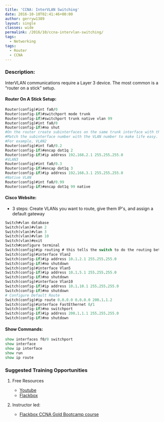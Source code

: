```yaml
---
title: 'CCNA: InterVLAN Switching'
date: 2016-10-10T02:41:46+00:00
author: gerryw1389
layout: single
classes: wide
permalink: /2016/10/ccna-intervlan-switching/
tags:
  - Networking
tags:
  - Router
  - CCNA
---
```

<!--more-->

### Description:

InterVLAN communications require a Layer 3 device. The most common is a &#8220;router on a stick&#8221; setup.

#### Router On A Stick Setup:

   ```tcl
   Router(config)#int fa0/0
   Router(config-if)#switchport mode trunk
   Router(config-if)#switchport trunk native vlan 99
   Router(config)#int fa0/0
   Router(config-if)#no shut
   #On the router create subinterfaces on the same trunk interface with the respective subnets for the associated VLAN it will route.
   #Match the subinterface number with the VLAN number to make life easy.
   #For example, VLAN2
   Router(config)#int fa0/0.2
   Router(config-if)#encap dot1q 2
   Router(config-if)#ip address 192.168.2.1 255.255.255.0
   #VLAN3
   Router(config)#int fa0/0.3
   Router(config-if)#encap dot1q 3
   Router(config-if)#ip address 192.168.3.1 255.255.255.0
   #Native VLAN
   Router(config)#int fa0/0.99
   Router(config-if)#encap dot1q 99 native
   ```

#### Cisco Website:

   - 3 steps: Create VLANs you want to route, give them IP's, and assign a default gateway

   ```tcl
   Switch#vlan database
   Switch(vlan)#vlan 2
   Switch(vlan)#vlan 3
   Switch(vlan)#vlan 10
   Switch(vlan)#exit
   Switch#configure terminal
   Switch(config)#ip routing # this tells the switch to do the routing between vlans
   Switch(config)#interface Vlan2
   Switch(config-if)#ip address 10.1.2.1 255.255.255.0
   Switch(config-if)#no shutdown
   Switch(config)#interface Vlan5
   Switch(config-if)#ip address 10.1.5.1 255.255.255.0
   Switch(config-if)#no shutdown
   Switch(config)#interface Vlan10
   Switch(config-if)#ip address 10.1.10.1 255.255.255.0
   Switch(config-if)#no shutdown
   # Configure Default Route
   Switch(config)#ip route 0.0.0.0 0.0.0.0 200.1.1.2
   Switch(config)#interface FastEthernet 0/1
   Switch(config-if)#no switchport
   Switch(config-if)#ip address 200.1.1.1 255.255.255.0
   Switch(config-if)#no shutdown
   ```

#### Show Commands:

   ```tcl
   show interfaces f0/0 switchport
   show interface
   show ip interface
   show run
   show ip route
   ```

### Suggested Training Opportunities

1. Free Resources
   - [Youtube](https://www.youtube.com)
   - [Flackbox](https://www.flackbox.com/cisco-ccna-lab-guide)

2. Instructor led:
   - [Flackbox CCNA Gold Bootcamp course](https://www.flackbox.com/cisco-ccna-course)
